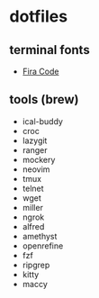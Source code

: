 # dotfiles

## terminal fonts

- [Fira Code](https://github.com/tonsky/FiraCode/wiki/Installing)

## tools (brew)

- ical-buddy 
- croc
- lazygit
- ranger
- mockery
- neovim
- tmux
- telnet
- wget
- miller
- ngrok
- alfred
- amethyst
- openrefine
- fzf
- ripgrep
- kitty
- maccy
